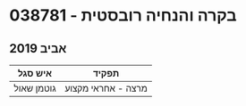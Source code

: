 # 038781 - בקרה והנחיה רובסטית

## אביב 2019

| איש סגל | תפקיד |
| ---- | ---- |
| גוטמן שאול | מרצה - אחראי מקצוע |

